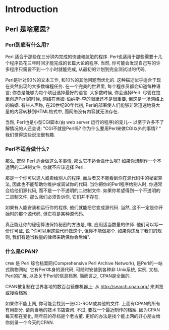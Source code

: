 # Introduction

## Perl 是啥意思?

### Perl到底有什么用?

Perl 适合于那些在三分钟内完成的快速和肮脏的程序.
Perl也适用于那些需要十几个程序员花三年时间才能完成的长篇大论的程序.
当然, 你可能会发现自己写的许多程序只需要不到一个小时就能完成, 从最初的计划到完全测试过的代码,

Perl是针对90%的文本工作, 和10%的其他问题而优化的.
这种描述似乎适合于现在突然出现的大多数编程任务.
在一个完美的世界里, 每个程序员都会知道每种语言; 你总是能够为每个项目选择最好的语言.
大多数时候, 你会选择Perl. 尽管在拉里创造Perl的时候, 网络在蒂姆-伯纳斯-李的眼里还不是很重要, 但这是一场网络上的婚姻.
有些人声称, 在20世纪90年代初, Perl的部署使人们能够非常迅速地将大量的内容转移到HTML格式中, 而网络没有内容就无法存在.

当然, Perl也是小型CGI脚本(由 web server 运行的程序)的宠儿--
以至于许多不了解情况的人还会说: "CGI不就是Perl吗? 你为什么要用Perl来做CGI以外的事情? "
我们觉得这些说法很有趣.

### Perl不适合做什么?

那么, 既然 Perl 适合做这么多事情, 那么它不适合做什么呢? 如果你想制作一个不透明的二进制文件, 你就不应该选择 Perl.

那是一个你可以送人或卖给别人的程序, 而后者又不能看到你在源代码中的秘密算法, 因此也不能帮助你维护或调试你的代码.
当你把你的Perl程序给别人时, 你通常会给他们源代码, 而不是一个不透明的二进制文件.
如果你希望得到一个不透明的二进制文件, 那么我们必须告诉你, 它们并不存在.

如果有人能安装和运行你的程序, 他们就能把它变成源代码.
当然, 这不一定是你开始时的那个源代码, 但它将是某种源代码.

真正能让你的秘密算法保持秘密的方法是, 唉, 应用适当数量的律师.
他们可以写一份许可证, 说 "你可以用这些代码做这个, 但你不能做那个. 如果你违反了我们的规则, 我们有适当数量的律师来确保你会后悔".

### 什么是CPAN?

`CPAN` 是 Perl 综合档案网(Comprehensive Perl Archive Network), 是Perl的一站式购物网站.
它有Perl本身的源代码, 可随时安装到各种非 Unix系统, 实例, 文档, Perl的扩展, 以及关于Perl的信息档案. 
简而言之, CPAN是全面的.

CPAN被复制在世界各地的数百台镜像机器上; 
从 http://search.cpan.org/ 来浏览或搜索档案. 

如果你不能上网, 你可能会找到一张CD-ROM或其他的文件. 上面有CPAN的所有有用部分.
请向当地的技术书店查询. 不过, 要找一个最近制作的档案. 
因为CPAN每天都在变化, 两年前的存档是个老古董. 
更好的办法是找个能上网的好心朋友给你刻录一个今天的CPAN. 
